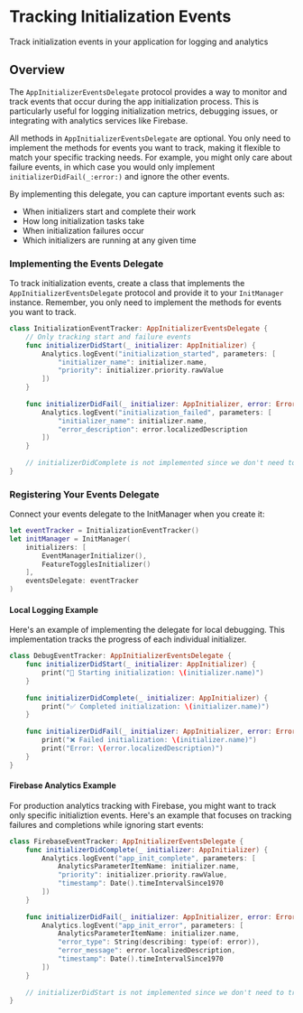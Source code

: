 # Tracking Initialization Events

Track initialization events in your application for logging and analytics

## Overview

The ``AppInitializerEventsDelegate`` protocol provides a way to monitor and track events that occur during the app initialization process. This is particularly useful for logging initialization metrics, debugging issues, or integrating with analytics services like Firebase.

All methods in ``AppInitializerEventsDelegate`` are optional. You only need to implement the methods for events you want to track, making it flexible to match your specific tracking needs. For example, you might only care about failure events, in which case you would only implement `initializerDidFail(_:error:)` and ignore the other events.

By implementing this delegate, you can capture important events such as:
- When initializers start and complete their work
- How long initialization tasks take
- When initialization failures occur
- Which initializers are running at any given time

### Implementing the Events Delegate

To track initialization events, create a class that implements the ``AppInitializerEventsDelegate`` protocol and provide it to your ``InitManager`` instance. Remember, you only need to implement the methods for events you want to track.

```swift
class InitializationEventTracker: AppInitializerEventsDelegate {
    // Only tracking start and failure events
    func initializerDidStart(_ initializer: AppInitializer) {
        Analytics.logEvent("initialization_started", parameters: [
            "initializer_name": initializer.name,
            "priority": initializer.priority.rawValue
        ])
    }
    
    func initializerDidFail(_ initializer: AppInitializer, error: Error) {
        Analytics.logEvent("initialization_failed", parameters: [
            "initializer_name": initializer.name,
            "error_description": error.localizedDescription
        ])
    }
    
    // initializerDidComplete is not implemented since we don't need to track completion events
}
```

### Registering Your Events Delegate

Connect your events delegate to the InitManager when you create it:

```swift
let eventTracker = InitializationEventTracker()
let initManager = InitManager(
    initializers: [
        EventManagerInitializer(),
        FeatureTogglesInitializer()
    ],
    eventsDelegate: eventTracker
)
```

#### Local Logging Example

Here's an example of implementing the delegate for local debugging. This implementation
tracks the progress of each individual initializer.

```swift
class DebugEventTracker: AppInitializerEventsDelegate {
    func initializerDidStart(_ initializer: AppInitializer) {
        print("📱 Starting initialization: \(initializer.name)")
    }
    
    func initializerDidComplete(_ initializer: AppInitializer) {
        print("✅ Completed initialization: \(initializer.name)")
    }
    
    func initializerDidFail(_ initializer: AppInitializer, error: Error) {
        print("❌ Failed initialization: \(initializer.name)")
        print("Error: \(error.localizedDescription)")
    }
}
```

#### Firebase Analytics Example

For production analytics tracking with Firebase, you might want to track only specific initializtion events. 
Here's an example that focuses on tracking failures and completions while ignoring start events:

```swift
class FirebaseEventTracker: AppInitializerEventsDelegate {
    func initializerDidComplete(_ initializer: AppInitializer) {
        Analytics.logEvent("app_init_complete", parameters: [
            AnalyticsParameterItemName: initializer.name,
            "priority": initializer.priority.rawValue,
            "timestamp": Date().timeIntervalSince1970
        ])
    }
    
    func initializerDidFail(_ initializer: AppInitializer, error: Error) {
        Analytics.logEvent("app_init_error", parameters: [
            AnalyticsParameterItemName: initializer.name,
            "error_type": String(describing: type(of: error)),
            "error_message": error.localizedDescription,
            "timestamp": Date().timeIntervalSince1970
        ])
    }
    
    // initializerDidStart is not implemented since we don't need to track start events
}
```
